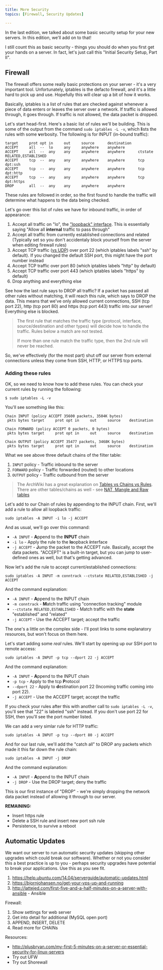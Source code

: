 ```yaml
---
title: More Security
topics: [Firewall, Security Updates]

---
```


In the last edition, we talked about some basic security setup for your new servers. In this edition, we'll add on to that! 

I still count this as basic security - things you should do when you first get your hands on a server. In fact, let's just call this "Initial Security Setup, Part II".

<a name="firewall" id="firewall"></a>

## Firewall

The firewall offers some really basic protections on your server - it's a very important tool. Unfortunately, iptables is the defacto firewall, and it's a little hard to pick up and use. Hopefully this will clear up a bit of how it works.

Basically, iptables is a list of rules that are checked against whenever a piece of data enters or leaves the server over a network. If traffic is allowed through, it goes through. If traffic is not allowed, the data packet is dropped.

Let's start head-first. Here's a basic list of rules we'll be building. This is some of the output from the command `sudo iptables -L -v`, which **l**ists the rules with some **v**erbosity. The following is for INPUT (in-bound traffic):

    target     prot opt in     out     source      destination
    ACCEPT     all  --  lo     any     anywhere    anywhere
    ACCEPT     all  --  any    any     anywhere    anywhere      ctstate RELATED,ESTABLISHED
    ACCEPT     tcp  --  any    any     anywhere    anywhere      tcp dpt:ssh
    ACCEPT     tcp  --  any    any     anywhere    anywhere      tcp dpt:http
    ACCEPT     tcp  --  any    any     anywhere    anywhere      tcp dpt:https
    DROP       all  --  any    any     anywhere    anywhere

These rules are followed in order, so the first found to handle the traffic will determine what happens to the data being checked.

Let's go over this list of rules we have for inbound traffic, in order of appearance:

1. Accept all traffic on "lo", the ["loopback" interface](http://askubuntu.com/questions/247625/what-is-the-loopback-device-and-how-do-i-use-it). This is essentially saying "Allow all **internal** traffic to pass through"
2. Accept all traffic from currently established connections and related (Typically set so you don't accidentaly block yourself from the server when editing firewall rules)
3. Accept TCP traffic ([vs UDP](https://www.google.com/webhp?sourceid=chrome-instant&ion=1&espv=2&ie=UTF-8#q=what%20is%20udp)) over port 22 (which iptables labels "ssh" by default). If you changed the default SSH port, this might have the port number instead
4. Accept TCP traffic over port 80 (which iptables labels "http" by default)
5. Accept TCP traffic over port 443 (which iptables labels "https" by default)
6. Drop anything and everything else

See how the last rule says to DROP all traffic? If a packet has passed all other rules without matching, it will reach this rule, which says to DROP the data. This means that we've only allowed current connections, SSH (tcp port 22), http (tcp port 80) and https (tcp port 443) traffic into our server! Everything else is blocked.

> The first rule that matches the traffic type (protocol, interface, source/destination and other types) will decide how to handle the traffic. Rules below a match are not tested.
> 
> If more than one rule match the traffic type, then the 2nd rule will never be reached.

So, we've effectively (for the most part) shut off our server from external connections unless they come from SSH, HTTP, or HTTPS tcp ports.

### Adding these rules

OK, so we need to know how to add these rules. You can check your current rules by running the following:

    $ sudo iptables -L -v

You'll see something like this:

    Chain INPUT (policy ACCEPT 35600 packets, 3504K bytes)
     pkts bytes target     prot opt in     out     source    destination         

    Chain FORWARD (policy ACCEPT 0 packets, 0 bytes)
     pkts bytes target     prot opt in     out     source    destination         

    Chain OUTPUT (policy ACCEPT 35477 packets, 3468K bytes)
     pkts bytes target     prot opt in     out     source    destination

What we see above three default chains of the filter table:

1. `INPUT` policy - Traffic inbound to the server
2. `FORWARD` policy - Traffic forwarded (routed) to other locations
3. `OUTPUT` policy - Traffic outbound from the server

> The ArchWiki has a great explanation on [Tables vs Chains vs Rules](https://wiki.archlinux.org/index.php/iptables). There are other tables/chains as well - see [NAT, Mangle and Raw tables](http://www.thegeekstuff.com/2011/01/iptables-fundamentals/)

Let's add to our Chain of rules by appending to the INPUT chain. First, we'll add a rule to allow all loopback traffic:

    sudo iptables -A INPUT -i lo -j ACCEPT

And as usual, we'll go over this command:

* `-A INPUT` - **A**ppend to the **INPUT** chain
* `-i lo` - Apply the rule to the **lo**opback **i**nterface
* `-j ACCEPT` - **J**ump the packet to the ACCEPT rule. Basically, accept the data packets. "ACCEPT" is a built-in target, but you can jump to user-defined ones as well, but that's getting advanced.

Now let's add the rule to accept current/established connections:

    sudo iptables -A INPUT -m conntrack --ctstate RELATED,ESTABLISHED -j ACCEPT

And the command explanation:

* `-A INPUT` - **A**ppend to the INPUT chain
* `-m conntrack` - **M**atch traffic using "connection tracking" module
* `--ctstate RELATED,ESTABLISHED` - Match traffic with the **state** "established" and "related"
* `-j ACCEPT` - Use the ACCEPT target; accept the traffic

The one's a little on the complex side - I'll post links to some explanatory resources, but won't focus on them here.

Let's start adding some *real* rules. We'll start by opening up our SSH port to remote access:

    sudo iptables -A INPUT -p tcp --dport 22 -j ACCEPT

And the command explanation:

* `-A INPUT` - **A**ppend to the INPUT chain
* `-p tcp` - Apply to the tcp **P**rotocol
* `--dport 22` - Apply to **d**estination port 22 (Incoming traffic coming into port 22).
* `-j ACCEPT` - Use the ACCEPT target; accept the traffic

If you check your rules after this with another call to `sudo iptables -L -v`, you'll see that "22" is labeled "ssh" instead. If you don't use port 22 for SSH, then you'll see the port number listed.

We can add a very simlar rule for HTTP traffic:

    sudo iptables -A INPUT -p tcp --dport 80 -j ACCEPT

And for our last rule, we'll add the "catch all" to DROP any packets which made it this far down the rule chain:

    sudo iptables -A INPUT -j DROP

And the command explanation:

* `-A INPUT` - **A**ppend to the INPUT chain
* `-j DROP` - Use the DROP target; deny the traffic

This is our first instance of "DROP" - we're simply dropping the network data packet instead of allowing it through to our server.

**REMAINING:**

* Insert https rule
* Delete a SSH rule and insert new port ssh rule
* Persistence, to survive a reboot

## Automatic Updates

We want our server to run automatic security updates (skipping other upgrades which could break our software). Whether or not you consider this a best practice is up to you - perhaps security upgrades have potential to break your applications. Use this as you see fit.

1. https://help.ubuntu.com/14.04/serverguide/automatic-updates.html
2. https://bjornjohansen.no/get-your-vps-up-and-running
3. http://lattejed.com/first-five-and-a-half-minutes-on-a-server-with-ansible - Ansible

Firewall:
1. Show settings for web server
2. Get into detail for additional (MySQL open port)
3. APPEND, INSERT, DELETE
4. Read more for CHAINs

Resources:
* http://plusbryan.com/my-first-5-minutes-on-a-server-or-essential-security-for-linux-servers
* Try out UFW
* Try out Shorewall